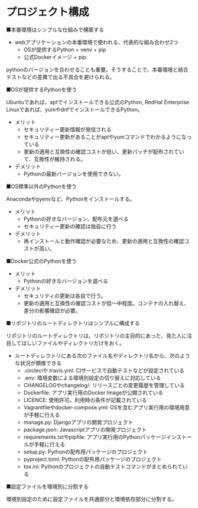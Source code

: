 # プロジェクト構成

■本番環境はシンプルな仕組みで構築する

- webアプリケーションの本番環境で使われる、代表的な組み合わせ2つ
    - OSが提供するPython + venv + pip
    - 公式Dockerイメージ + pip

pythonのバージョンを合わせることも重要。そうすることで、本番環境と結合テストなどの差異で出る不具合を避けられる。

■OSが提供するPythonを使う

Ubuntuであれば、aptでインストールできる公式のPython, RedHat Enterprise Linuxであれば、yumやdnfでインストールできるPython。

- メリット
    - セキュリティー更新情報が発信される
    - セキュリティー更新があることがaptやyumコマンドでわかるようになっている
    - 更新の適用と互換性の確認コストが低い、更新パッチが配布されていて、互換性が維持される。
- デメリット
    - Pythonの最新バージョンを使用できない。

■OS標準以外のPythonを使う

Anacondaやpyenvなど、Pythonをインストールする。

- メリット
    - Pythonの好きなバージョン、配布元を選べる
    - セキュリティー更新の確認は独自に行う
- デメリット
    - 再インストールと動作確認が必要なため、更新の適用と互換性の確認コストが高い。

■Docker公式のPythonを使う

- メリット
    - Pythonの好きなバージョンを選べる
- デメリット
    - セキュリティの更新は各自で行う。
    - 更新の適用と互換性の確認コストが低〜中程度。コンテナの入れ替え、差分の影響確認が必要。

■リポジトリのルートディレクトリはシンプルに構成する

リポジトリのルートディレクトリは、リポジトリの主目的にあった、見た人に注目してほしいファイルやディレクトリだけをおく。

- ルートディレクトリにある次のファイル名やディレクトリ名から、次のような状況が類推できる
    - .circleciや.travis.yml: CIサービスで自動テストなどが設定されている
    - .env: 環境変数による環境別設定の切り替えに対応している
    - CHANGELOGやchangelog/: リリースごとの変更履歴を管理している
    - Dockerfile: アプリ実行用のDocker Imageが公開されている
    - LICENCE: 使用許可。利用時の条件が記載されている
    - Vagrantfileやdocker-compose.yml: OSを含むアプリ実行用の環境用意が手軽に行える
    - manage.py: Djangoアプリの開発プロジェクト
    - package.json: Javascriptアプリの開発プロジェクト
    - requirements.txtやpipfile: アプリ実行用のPythonパッケージインストールが手軽に行える
    - setup.py: Pythonの配布用パッケージのプロジェクト
    - pyproject.toml: Pythonの配布用パッケージのプロジェクト
    - tox.ini: Pythonのプロジェクトの自動テストコマンドがまとめられている

■設定ファイルを環境別に分割する

環境別設定のために設定ファイルを共通部分と環境依存部分に分割する。